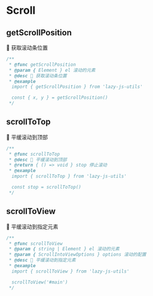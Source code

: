# Scroll

## getScrollPosition

🧿 获取滚动条位置

```typescript
/**
 * @func getScrollPosition
 * @param { Element } el 滚动的元素
 * @desc 📝 获取滚动条位置
 * @example
  import { getScrollPosition } from 'lazy-js-utils'

  const { x, y } = getScrollPosition()
 */
```

## scrollToTop

🧿 平缓滚动到顶部

```typescript
/**
 * @func scrollToTop
 * @desc 📝 平缓滚动到顶部
 * @return { () => void } stop 停止滚动
 * @example
  import { scrollToTop } from 'lazy-js-utils'

  const stop = scrollToTop()
 */
```

## scrollToView

🧿 平缓滚动到指定元素

```typescript
/**
 * @func scrollToView
 * @param { string | Element } el 滚动的元素 
 * @param { ScrollIntoViewOptions } options 滚动的配置 
 * @desc 📝 平缓滚动到指定元素
 * @example
  import { scrollToView } from 'lazy-js-utils'

  scrollToView('#main')
 */
```
